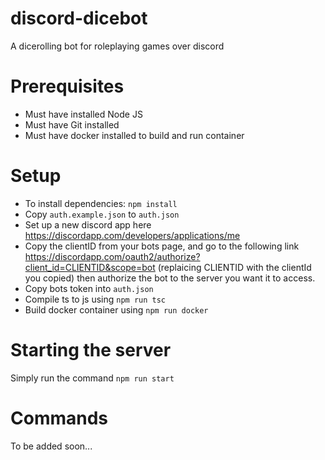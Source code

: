 # discord-dicebot
A dicerolling bot for roleplaying games over discord

# Prerequisites
* Must have installed Node JS
* Must have Git installed
* Must have docker installed to build and run container

# Setup
* To install dependencies: `npm install`
* Copy `auth.example.json` to `auth.json`
* Set up a new discord app here https://discordapp.com/developers/applications/me
* Copy the clientID from your bots page, and go to the following link https://discordapp.com/oauth2/authorize?client_id=CLIENTID&scope=bot (replaicing CLIENTID with the clientId you copied) then authorize the bot to the server you want it to access.
* Copy bots token into `auth.json`
* Compile ts to js using `npm run tsc`
* Build docker container using `npm run docker`

# Starting the server
Simply run the command `npm run start`

# Commands
To be added soon...
